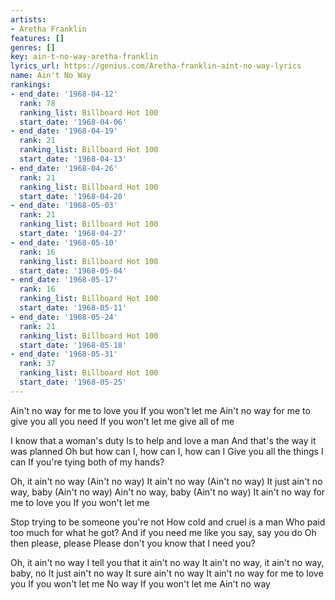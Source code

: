 ```yaml
---
artists:
- Aretha Franklin
features: []
genres: []
key: ain-t-no-way-aretha-franklin
lyrics_url: https://genius.com/Aretha-franklin-aint-no-way-lyrics
name: Ain't No Way
rankings:
- end_date: '1968-04-12'
  rank: 78
  ranking_list: Billboard Hot 100
  start_date: '1968-04-06'
- end_date: '1968-04-19'
  rank: 21
  ranking_list: Billboard Hot 100
  start_date: '1968-04-13'
- end_date: '1968-04-26'
  rank: 21
  ranking_list: Billboard Hot 100
  start_date: '1968-04-20'
- end_date: '1968-05-03'
  rank: 21
  ranking_list: Billboard Hot 100
  start_date: '1968-04-27'
- end_date: '1968-05-10'
  rank: 16
  ranking_list: Billboard Hot 100
  start_date: '1968-05-04'
- end_date: '1968-05-17'
  rank: 16
  ranking_list: Billboard Hot 100
  start_date: '1968-05-11'
- end_date: '1968-05-24'
  rank: 21
  ranking_list: Billboard Hot 100
  start_date: '1968-05-18'
- end_date: '1968-05-31'
  rank: 37
  ranking_list: Billboard Hot 100
  start_date: '1968-05-25'
---
```

Ain't no way for me to love you
If you won't let me
Ain't no way for me to give you all you need
If you won't let me give all of me


I know that a woman's duty
Is to help and love a man
And that's the way it was planned
Oh but how can I, how can I, how can I
Give you all the things I can
If you're tying both of my hands?


Oh, it ain't no way
(Ain't no way)
It ain't no way
(Ain't no way)
It just ain't no way, baby
(Ain't no way)
Ain't no way, baby
(Ain't no way)
It ain't no way for me to love you
If you won't let me


Stop trying to be someone you're not
How cold and cruel is a man
Who paid too much for what he got?
And if you need me like you say, say you do
Oh then please, please
Please don't you know that I need you?


Oh, it ain't no way
I tell you that it ain't no way
It ain't no way, it ain't no way, baby, no
It just ain't no way
It sure ain't no way
It ain't no way for me to love you
If you won't let me
No way
If you won't let me
Ain't no way
